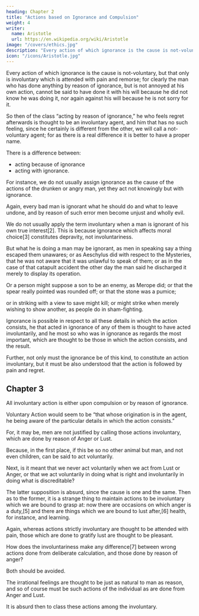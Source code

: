 ```yaml
---
heading: Chapter 2
title: "Actions based on Ignorance and Compulsion"
weight: 4
writer:
  name: Aristotle
  url: https://en.wikipedia.org/wiki/Aristotle
image: "/covers/ethics.jpg"
description: "Every action of which ignorance is the cause is not-voluntary"
icon: "/icons/Aristotle.jpg"
---
```



Every action of which ignorance is the cause is not-voluntary, but that only is involuntary which is attended with pain and remorse; for clearly the man who has done anything by reason of ignorance, but is not annoyed at his own action, cannot be said to have done it with his will because he did not know he was doing it, nor again against his will because he is not sorry for it.

So then of the class “acting by reason of ignorance,” he who feels regret afterwards is thought to be an involuntary agent, and him that has no such feeling, since he certainly is different from the other, we will call a not-voluntary agent; for as there is a real difference it is better to have a proper name.

There is a difference between:
- acting because of ignorance
- acting with ignorance.

For instance, we do not usually assign ignorance as the cause of the actions of the drunken or angry man, yet they act not knowingly but with ignorance.
<!-- but either the drunkenness or the anger, -->


Again, every bad man is ignorant what he should do and what to leave undone, and by reason of such error men become unjust and wholly evil.

We do not usually apply the term involuntary when a man is ignorant of his own true interest[2]. This is because ignorance which affects moral choice[3] constitutes depravity, not involuntariness. 

<!-- nor does any ignorance of principle (because for this men are blamed) but ignorance in particular details, wherein consists the action and wherewith it is concerned, for in these there is both compassion and allowance, because he who acts in ignorance of any of them acts in a proper sense involuntarily. -->

<!-- It may be as well, therefore, to define these particular details; what they are, and how many; viz. who acts, what he is doing, with respect to what or in what, sometimes with what, as with what instrument, and with what result;[4] as that of preservation, for instance, and how, as whether softly or violently.

All these particulars, in one and the same case, no man in his senses could be ignorant of; plainly not of the agent, being himself.  -->


But what he is doing a man may be ignorant, as men in speaking say a thing escaped them unawares; or as Aeschylus did with respect to the Mysteries, that he was not aware that it was unlawful to speak of them; or as in the case of that catapult accident the other day the man said he discharged it merely to display its operation. 

Or a person might suppose a son to be an enemy, as Merope did; or that the spear really pointed was rounded off; or that the stone was a pumice; 

or in striking with a view to save might kill; or might strike when merely wishing to show another, as people do in sham-fighting.

Ignorance is possible in respect to all these details in which the action consists, he that acted in ignorance of any of them is thought to have acted involuntarily, and he most so who was in ignorance as regards the most important, which are thought to be those in which the action consists, and the result.

Further, not only must the ignorance be of this kind, to constitute an action involuntary, but it must be also understood that the action is followed by pain and regret.



## Chapter 3

All involuntary action is either upon compulsion or by reason of ignorance.

Voluntary Action would seem to be “that whose origination is in the agent, he being aware of the particular details in which the action consists.”

For, it may be, men are not justified by calling those actions involuntary, which are done by reason of Anger or Lust.

Because, in the first place, if this be so no other animal but man, and not even children, can be said to act voluntarily. 

Next, is it meant that we never act voluntarily when we act from Lust or Anger, or that we act voluntarily in doing what is right and involuntarily in doing what is discreditable? 

The latter supposition is absurd, since the cause is one and the same. Then as to the former, it is a strange thing to maintain actions to be involuntary which we are bound to grasp at: now there are occasions on which anger is a duty,[5] and there are things which we are bound to lust after,[6] health, for instance, and learning.

Again, whereas actions strictly involuntary are thought to be attended with pain, those which are done to gratify lust are thought to be pleasant.

How does the involuntariness make any difference[7] between wrong actions done from deliberate calculation, and those done by reason of anger? 

Both should be avoided.

The irrational feelings are thought to be just as natural to man as reason, and so of course must be such actions of the individual as are done from Anger and Lust.

It is absurd then to class these actions among the involuntary.

